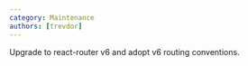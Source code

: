 ```yaml
---
category: Maintenance
authors: [trevdor]
---
```


Upgrade to react-router v6 and adopt v6 routing conventions.
